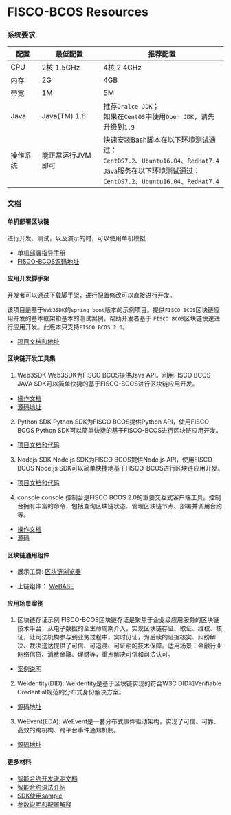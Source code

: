 # FISCO-BCOS Resources

 ### 系统要求

| 配置     | 最低配置          | 推荐配置                                                     |
| -------- | ----------------- | ------------------------------------------------------------ |
| CPU      | 2核 1.5GHz        | 4核 2.4GHz                                                   |
| 内存     | 2G                | 4GB                                                          |
| 带宽     | 1M                | 5M                                                           |
| Java     | Java(TM) 1.8      | 推荐`Oralce JDK`；<br />如果在`CentOS`中使用`Open JDK`，请先升级到`1.9` |
| 操作系统 | 能正常运行JVM即可 | 快速安装Bash脚本在以下环境测试通过：<br />`CentOS7.2`、`Ubuntu16.04`、`RedHat7.4`<br />`Java`服务在以下环境测试通过：<br />`CentOS7.2`、`Ubuntu16.04`、`RedHat7.4` |

### 文档

#### 单机部署区块链
  进行开发、测试，以及演示的时，可以使用单机模拟
  - [单机部署指导手册](https://fisco-bcos-documentation.readthedocs.io/zh_CN/latest/docs/installation.html)
  - [FISCO-BCOS源码地址](https://github.com/FISCO-BCOS/FISCO-BCOS)

#### 应用开发脚手架
  开发者可以通过下载脚手架，进行配置修改可以直接进行开发。
  
  该项目是基于`Web3SDK`的`spring boot`版本的示例项目。提供`FISCO BCOS`区块链应用开发的基本框架和基本的测试案例，帮助开发者基于 `FISCO BCOS`区块链快速进行应用开发。此版本只支持`FISCO BCOS 2.0`。

  - [项目文档和地址](https://github.com/FISCO-BCOS/spring-boot-starter)

#### 区块链开发工具集

1. Web3SDK
  Web3SDK为FISCO BCOS提供Java API。利用FISCO BCOS JAVA SDK可以简单快捷的基于FISCO-BCOS进行区块链应用开发。
  - [操作文档](https://fisco-bcos-documentation.readthedocs.io/zh_CN/latest/docs/sdk/sdk.html)
  - [源码地址](https://github.com/FISCO-BCOS/web3sdk)

2. Python SDK
  Python SDK为FISCO BCOS提供Python API，使用FISCO BCOS Python SDK可以简单快捷的基于FISCO-BCOS进行区块链应用开发。
  - [项目文档和代码](https://github.com/FISCO-BCOS/python-sdk)

3. Nodejs SDK
  Node.js SDK为FISCO BCOS提供Node.js API，使用FISCO BCOS Node.js SDK可以简单快捷地基于FISCO-BCOS进行区块链应用开发。
  - [项目文档和代码](https://github.com/FISCO-BCOS/nodejs-sdk)

4. console
  console 控制台是FISCO BCOS 2.0的重要交互式客户端工具。控制台拥有丰富的命令，包括查询区块链状态、管理区块链节点、部署并调用合约等。
  - [操作文档](https://fisco-bcos-documentation.readthedocs.io/zh_CN/latest/docs/installation.html#id7)
  - [源码](https://github.com/FISCO-BCOS/console)

#### 区块链通用组件
  - 展示工具: 
  [区块链浏览器](https://github.com/FISCO-BCOS/fisco-bcos-browser)

  - 上链组件：
  [WeBASE](https://github.com/WeBankFinTech/WeBASE)


#### 应用场景案例
1. 区块链存证示例
  FISCO-BCOS区块链存证是聚焦于企业级应用服务的区块链技术平台，从电子数据的全生命周期介入，实现区块链存证、取证、维权、核证，让司法机构参与到业务过程中，实时见证，为后续的证据核实、纠纷解决、裁决送达提供了可信、可追溯、可证明的技术保障。适用场景：金融行业网络信贷、消费金融、理财等，重点解决可信和司法认可。
  - [案例说明](https://github.com/FISCO-BCOS/evidenceSample)

2. WeIdentity(DID): 
  WeIdentity是基于区块链实现的符合W3C DID和Verifiable Credential规范的分布式身份解决方案。
  - [源码地址](https://github.com/WeBankFinTech/WeIdentity)

3. WeEvent(EDA): 
  WeEvent是一套分布式事件驱动架构，实现了可信、可靠、高效的跨机构、跨平台事件通知机制。
  - [源码地址](https://github.com/WeBankFinTech/WeEvent)


#### 更多材料

- [智能合约开发说明文档](https://fisco-bcos-documentation.readthedocs.io/zh_CN/latest/docs/manual/smart_contract.html)
- [智能合约语法介绍](https://solidity.readthedocs.io/en/v0.4.25/solidity-by-example.html)
- [SDK使用sample](https://github.com/FISCO-BCOS/evidenceSample)
- [参数说明和配置解释](https://fisco-bcos-documentation.readthedocs.io/zh_CN/latest/docs/sdk/sdk.html)

